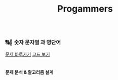 <div align="center">

  # Progammers

</div> <br><br>

### 🔠🔢 숫자 문자열 과 영단어<br>
<a href="https://school.programmers.co.kr/learn/courses/30/lessons/81301">문제 바로가기</a>
<a href="https://github.com/strawy12/Algorithm/edit/main/Programmers/blob/main/Programmers/숫자 문자열과 영단어.cpp">코드 보기</a>
<br><br>

  #### 문제 분석 & 알고리즘 설계
  
  
